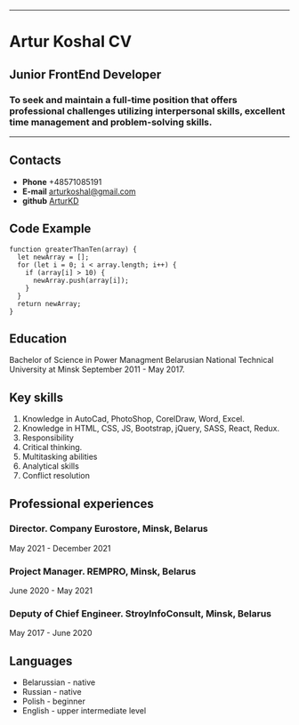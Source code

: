 *************
# Artur Koshal CV
## Junior FrontEnd Developer
### To seek and maintain a full-time position that offers professional challenges utilizing interpersonal skills, excellent time management and problem-solving skills.
*************
## Contacts
* **Phone** +48571085191
* **E-mail** arturkoshal@gmail.com
* **github** [ArturKD](https://github.com/ArturKD)
## Code Example 
```
function greaterThanTen(array) {
  let newArray = [];
  for (let i = 0; i < array.length; i++) {
    if (array[i] > 10) {
      newArray.push(array[i]);
    }
  }
  return newArray;
}
```
## Education
Bachelor of Science in Power Managment Belarusian National Technical University at Minsk
September 2011 - May 2017. 
## Key skills
1. Knowledge in AutoCad, PhotoShop, CorelDraw, Word, Excel.
2. Knowledge in HTML, CSS, JS, Bootstrap, jQuery, SASS, React, Redux.
3. Responsibility
4. Critical thinking.
5. Multitasking abilities
6. Analytical skills
7. Conflict resolution
## Professional experiences

### Director. Company Eurostore, Minsk, Belarus
May 2021 - December 2021

### Project Manager. REMPRO, Minsk, Belarus
June 2020 - May 2021

### Deputy of Chief Engineer. StroyInfoConsult, Minsk, Belarus
May 2017 - June 2020

## Languages 
* Belarussian - native
* Russian - native
* Polish - beginner
* English - upper intermediate level

